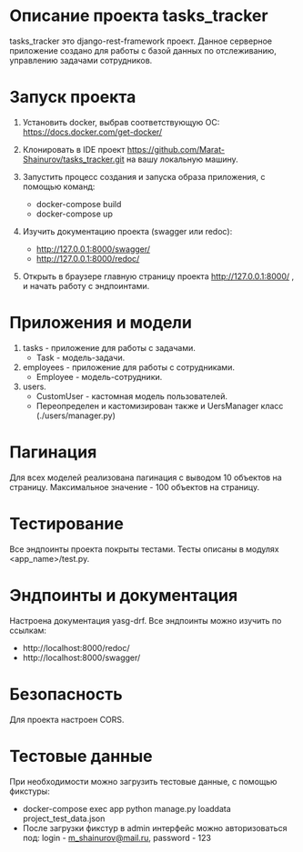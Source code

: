# Описание проекта tasks_tracker
tasks_tracker это django-rest-framework проект.
Данное серверное приложение создано для работы с базой данных по отслеживанию, управлению задачами сотрудников.


# Запуск проекта
1. Установить docker, выбрав соответствующую ОС:
   https://docs.docker.com/get-docker/

2. Клонировать в IDE проект https://github.com/Marat-Shainurov/tasks_tracker.git на вашу локальную машину.

3. Запустить процесс создания и запуска образа приложения, с помощью команд:
   - docker-compose build
   - docker-compose up

4. Изучить документацию проекта (swagger или redoc):
   - http://127.0.0.1:8000/swagger/
   - http://127.0.0.1:8000/redoc/

5. Открыть в браузере главную страницу проекта http://127.0.0.1:8000/ , и начать работу с эндпоинтами.


# Приложения и модели
1. tasks - приложение для работы с задачами.
   - Task - модель-задачи.
2. employees - приложение для работы с сотрудниками.
   - Employee - модель-сотрудники.
3. users.
   - CustomUser - кастомная модель пользователей.
   - Переопределен и кастомизирован также и UersManager класс (./users/manager.py)

# Пагинация
Для всех моделей реализована пагинация с выводом 10 объектов на страницу.
Максимальное значение - 100 объектов на страницу.

# Тестирование
Все эндпоинты проекта покрыты тестами.
Тесты описаны в модулях <app_name>/test.py.

# Эндпоинты и документация
Настроена документация yasg-drf.
Все эндпоинты можно изучить по ссылкам:
- http://localhost:8000/redoc/
- http://localhost:8000/swagger/

# Безопасность
Для проекта настроен CORS.

# Тестовые данные
При необходимости можно загрузить тестовые данные, с помощью фикстуры:
  - docker-compose exec app python manage.py loaddata project_test_data.json
  - После загрузки фикстур в admin интерфейс можно авторизоваться под: 
    login - m_shainurov@mail.ru,  password - 123
